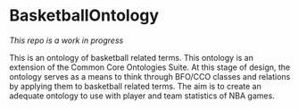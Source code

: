 # BasketballOntology
*This repo is a work in progress*

This is an ontology of basketball related terms. This ontology is an extension of the Common Core Ontologies Suite. At this stage of design, the ontology serves as a means to think through BFO/CCO classes and relations by applying them to basketball related terms. The aim is to create an adequate ontology to use with player and team statistics of NBA games. 

